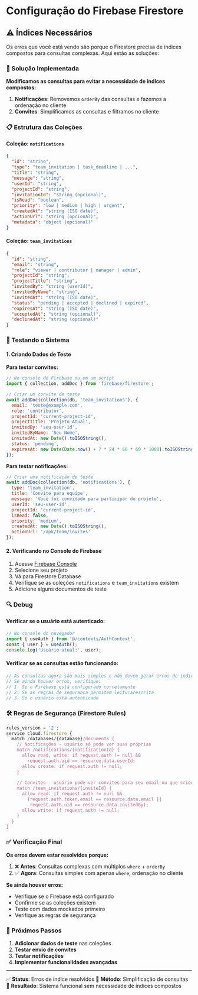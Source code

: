 # Configuração do Firebase Firestore

## ⚠️ Índices Necessários

Os erros que você está vendo são porque o Firestore precisa de índices compostos para consultas complexas. Aqui estão as soluções:

### 🔧 Solução Implementada

**Modificamos as consultas para evitar a necessidade de índices compostos:**

1. **Notificações**: Removemos `orderBy` das consultas e fazemos a ordenação no cliente
2. **Convites**: Simplificamos as consultas e filtramos no cliente

### 📋 Estrutura das Coleções

#### Coleção: `notifications`
```json
{
  "id": "string",
  "type": "team_invitation | task_deadline | ...",
  "title": "string",
  "message": "string", 
  "userId": "string",
  "projectId": "string",
  "invitationId": "string (opcional)",
  "isRead": "boolean",
  "priority": "low | medium | high | urgent",
  "createdAt": "string (ISO date)",
  "actionUrl": "string (opcional)",
  "metadata": "object (opcional)"
}
```

#### Coleção: `team_invitations`
```json
{
  "id": "string",
  "email": "string",
  "role": "viewer | contributor | manager | admin",
  "projectId": "string",
  "projectTitle": "string",
  "invitedBy": "string (userId)",
  "invitedByName": "string",
  "invitedAt": "string (ISO date)",
  "status": "pending | accepted | declined | expired",
  "expiresAt": "string (ISO date)",
  "acceptedAt": "string (opcional)",
  "declinedAt": "string (opcional)"
}
```

### 🚀 Testando o Sistema

#### 1. Criando Dados de Teste

**Para testar convites:**
```javascript
// No console do Firebase ou em um script
import { collection, addDoc } from 'firebase/firestore';

// Criar um convite de teste
await addDoc(collection(db, 'team_invitations'), {
  email: 'teste@example.com',
  role: 'contributor',
  projectId: 'current-project-id',
  projectTitle: 'Projeto Atual',
  invitedBy: 'seu-user-id',
  invitedByName: 'Seu Nome',
  invitedAt: new Date().toISOString(),
  status: 'pending',
  expiresAt: new Date(Date.now() + 7 * 24 * 60 * 60 * 1000).toISOString() // 7 dias
});
```

**Para testar notificações:**
```javascript
// Criar uma notificação de teste
await addDoc(collection(db, 'notifications'), {
  type: 'team_invitation',
  title: 'Convite para equipe',
  message: 'Você foi convidado para participar do projeto',
  userId: 'seu-user-id',
  projectId: 'current-project-id',
  isRead: false,
  priority: 'medium',
  createdAt: new Date().toISOString(),
  actionUrl: '/apk/team/invites'
});
```

#### 2. Verificando no Console do Firebase

1. Acesse [Firebase Console](https://console.firebase.google.com)
2. Selecione seu projeto
3. Vá para Firestore Database
4. Verifique se as coleções `notifications` e `team_invitations` existem
5. Adicione alguns documentos de teste

### 🔍 Debug

#### Verificar se o usuário está autenticado:
```javascript
// No console do navegador
import { useAuth } from '@/contexts/AuthContext';
const { user } = useAuth();
console.log('Usuário atual:', user);
```

#### Verificar se as consultas estão funcionando:
```javascript
// As consultas agora são mais simples e não devem gerar erros de índice
// Se ainda houver erros, verifique:
// 1. Se o Firebase está configurado corretamente
// 2. Se as regras de segurança permitem leitura/escrita
// 3. Se o usuário está autenticado
```

### 🛠️ Regras de Segurança (Firestore Rules)

```javascript
rules_version = '2';
service cloud.firestore {
  match /databases/{database}/documents {
    // Notificações - usuário só pode ver suas próprias
    match /notifications/{notificationId} {
      allow read, write: if request.auth != null && 
        request.auth.uid == resource.data.userId;
      allow create: if request.auth != null;
    }
    
    // Convites - usuário pode ver convites para seu email ou que criou
    match /team_invitations/{inviteId} {
      allow read: if request.auth != null && 
        (request.auth.token.email == resource.data.email || 
         request.auth.uid == resource.data.invitedBy);
      allow write: if request.auth != null;
    }
  }
}
```

### ✅ Verificação Final

**Os erros devem estar resolvidos porque:**

1. ❌ **Antes**: Consultas complexas com múltiplos `where` + `orderBy`
2. ✅ **Agora**: Consultas simples com apenas `where`, ordenação no cliente

**Se ainda houver erros:**
- Verifique se o Firebase está configurado
- Confirme se as coleções existem
- Teste com dados mockados primeiro
- Verifique as regras de segurança

### 📱 Próximos Passos

1. **Adicionar dados de teste** nas coleções
2. **Testar envio de convites** 
3. **Testar notificações**
4. **Implementar funcionalidades avançadas**

---

✅ **Status**: Erros de índice resolvidos
🔧 **Método**: Simplificação de consultas
🎯 **Resultado**: Sistema funcional sem necessidade de índices compostos
